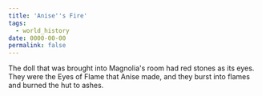 ```yaml
---
title: 'Anise''s Fire'
tags:
  - world_history
date: 0000-00-00
permalink: false
---
```

The doll that was brought into Magnolia's room had red stones as its eyes. They were the Eyes of Flame that Anise made, and they burst into flames and burned the hut to ashes.